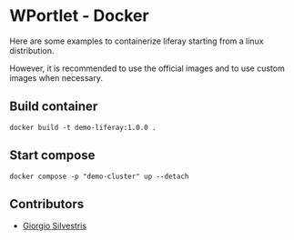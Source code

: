 # WPortlet - Docker

Here are some examples to containerize liferay starting from a linux distribution.

However, it is recommended to use the official images and to use custom images when necessary.

## Build container

`docker build -t demo-liferay:1.0.0 .`

## Start compose

`docker compose -p "demo-cluster" up --detach`

## Contributors

* [Giorgio Silvestris](https://github.com/giosil)
